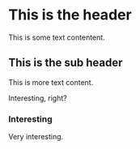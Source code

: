 # This is the header

This is some text contentent.

## This is the sub header

This is more text content.

Interesting, right?

### Interesting

Very interesting.
